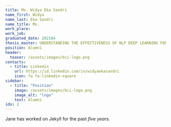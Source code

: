```yaml
---
title: Ms. Widya Eka Sandri
name_first: Widya
name_last: Eka Sandri
name_title: Ms.
work_place:
work_job:
graduated_date: 202104
thesis_master: UNDERSTANDING THE EFFECTIVENESS OF NLP DEEP LEARNING FOR COVID-19 PREDICTION IN INDONESIA
position: Alumni
header:
  teaser: /assets/images/bci-logo.png
contacts:
  - title: Linkedin
    url: https://id.linkedin.com/in/widyaekasandri
    icon: fa fa-linkedin-square
sidebar:
  - title: "Position"
    image: /assets/images/bci-logo.png
    image_alt: "logo"
    text: Alumni
idx: 2
---
```

Jane has worked on Jekyll for the past *five years*.